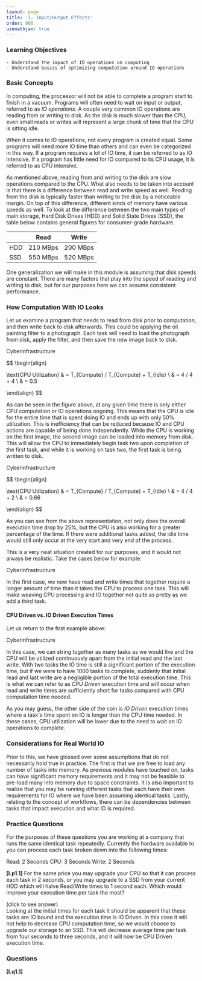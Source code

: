```yaml
---
layout: page
title: 'I. Input/Output Effects'
order: 900
usemathjax: true
---
```




### Learning Objectives

	- Understand the impact of IO operations on computing
	- Understand basics of optimizing computation around IO operations


### Basic Concepts

In computing, the processor will not be able to complete a program start to finish in a vacuum. Programs will often 
need to wait on input or output, referred to as *IO operations*. A couple very common IO operations are reading from 
or writing to disk. As the disk is much slower than the CPU, even small reads or writes will represent a large chunk 
of time that the CPU is sitting idle. 

When it comes to IO operations, not every program is created equal. Some programs will need more IO time than others 
and can even be categorized in this way. If a program requires a lot of IO time, it can be referred to as IO intensive. 
If a program has little need for IO compared to its CPU usage, it is referred to as CPU intensive. 

As mentioned above, reading from and writing to the disk are slow operations compared to the CPU. What also needs to be 
taken into account is that there is a difference between read and write speed as well. Reading from the disk is 
typically faster than writing to the disk by a noticeable margin. On top of this difference, different kinds of memory 
have various speeds as well. To look at the difference between the two main types of main storage, 
Hard Disk Drives (HDD) and Solid State Drives (SSD), the table below contains general figures for consumer-grade 
hardware. 


|     | Read     | Write    |
|-----|----------|----------|
| HDD | 210 MBps | 200 MBps |
| SSD | 550 MBps | 520 MBps |


One generalization we will make in this module is assuming that disk speeds are constant. There are many factors that 
play into the speed of reading and writing to disk, but for our purposes here we can assume consistent performance. 



### How Computation With IO Looks

Let us examine a program that needs to read from disk prior to computation, and then write back to disk afterwards. This
could be applying the oil painting filter to a photograph. Each task will need to load the photograph from disk, 
apply the filter, and then save the new image back to disk. 

<object class="figure" type="image/svg+xml" data="{{ site.baseurl }}/public/img/IO_effects/IO_figure_1.svg">Cyberinfrastructure</object>

$$
\begin{align}

  \text{CPU Utilization} & = T_{Compute} / T_{Compute} + T_{Idle} \\
                         & = 4 / 4 + 4 \\
                         & = 0.5

\end{align}
$$

As can be seen in the figure above, at any given time there is only either CPU computation or IO operations ongoing. 
This means that the CPU is idle for the entire time that is spent doing IO and ends up with only 50% utilization. 
This is inefficiency that can be reduced 
 because IO and CPU actions are capable of being done independently. While the CPU is working on the first image, 
the second image can be loaded into memory from disk. This will allow the CPU to immediately begin task two upon 
completion of the first task, and while it is working on task two, the first task is being written to disk.

<object class="figure" type="image/svg+xml" data="{{ site.baseurl }}/public/img/IO_effects/IO_figure_2.svg">Cyberinfrastructure</object>

$$
\begin{align}

  \text{CPU Utilization} & = T_{Compute} / T_{Compute} + T_{Idle} \\
                         & = 4 / 4 + 2 \\
                         & = 0.66

\end{align}
$$

As you can see from the above representation, not only does the overall execution time drop by 25%, but the CPU 
is also working for a greater percentage of the time. If there were additional tasks added, the idle time would still 
only occur at the very start and very end of the process. 

This is a very neat situation created for our purposes, and it would not always be realistic. Take the cases below for 
example:

<object class="figure" type="image/svg+xml" data="{{ site.baseurl }}/public/img/IO_effects/IO_figure_3.svg">Cyberinfrastructure</object>

In the first case, we now have read and write times that together require a longer amount of time than it takes the CPU
to process one task. This will make weaving CPU processing and IO together not quite as pretty as we add a third task. 



#### CPU Driven vs. IO Driven Execution Times

Let us return to the first example above: 

<object class="figure" type="image/svg+xml" data="{{ site.baseurl }}/public/img/IO_effects/IO_figure_1.svg">Cyberinfrastructure</object>


In this case, we can string together as many tasks as we would like and the CPU will be utilized continuously apart from
the initial read and the last write. With two tasks the IO time is still a significant portion of the execution time, 
but if we were to have 1000 tasks to complete, suddenly that initial read and last write are a negligible portion of the
total execution time. This is what we can refer to as *CPU Driven* execution time and will occur when read and write 
times are sufficiently short for tasks compared with CPU computation time needed. 

As you may guess, the other side of the coin is *IO Driven* execution times where a task's time spent on IO is longer than the 
CPU time needed. In these cases, CPU utilization will be lower due to the need to wait on IO operations to complete. 


### Considerations for Real World IO

Prior to this, we have glossed over some assumptions that do not necessarily hold true in practice. The first is that we
are free to load any number of tasks into memory. As previous modules have touched on, tasks can have significant memory
requirements and it may not be feasible to pre-load many into memory due to space constraints. It is also important to 
realize that you may be running different tasks that each have their own requirements for IO where we have been assuming
identical tasks. Lastly, relating to the concept of workflows, there can be dependencies between tasks that impact 
execution and what IO is required. 



### Practice Questions

For the purposes of these questions you are working at a company that runs the same identical task repeatedly. Currently 
the hardware available to you can process each task broken down into the following times: 

Read: 2 Seconds
CPU: 3 Seconds
Write: 2 Seconds

**[I.p1.1]** For the same price you may upgrade your CPU so that it can process each task in 2 seconds, or you may 
upgrade to a SSD from your current HDD which will halve Read/Write times to 1 second each. Which would improve your 
execution time per task the most?

<div class="ui accordion fluid">
  <div class="title">
    <i class="dropdown icon"></i>
    (click to see answer)
  </div>
  <div markdown="1" class="ui segment content">
   Looking at the initial times for each task it should be apparent that these tasks are IO bound and the execution time
   is IO Driven. In this case it will not help to decrease CPU computation time, so we would choose to upgrade our 
   storage to an SSD. This will decrease average time per task from four seconds to three seconds, and it will now be 
   CPU Driven execution time.  

  </div>
</div>

### Questions

**[I.q1.1]**
